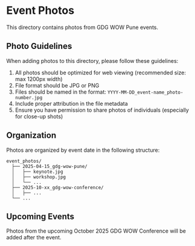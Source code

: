 # Event Photos

This directory contains photos from GDG WOW Pune events.

## Photo Guidelines

When adding photos to this directory, please follow these guidelines:

1. All photos should be optimized for web viewing (recommended size: max 1200px width)
2. File format should be JPG or PNG
3. Files should be named in the format: `YYYY-MM-DD_event-name_photo-number.jpg`
4. Include proper attribution in the file metadata
5. Ensure you have permission to share photos of individuals (especially for close-up shots)

## Organization

Photos are organized by event date in the following structure:

```
event_photos/
  ├── 2025-04-15_gdg-wow-pune/
  │   ├── keynote.jpg
  │   ├── workshop.jpg
  │   └── ...
  ├── 2025-10-xx_gdg-wow-conference/
  │   ├── ...
  └── ...
```

## Upcoming Events

Photos from the upcoming October 2025 GDG WOW Conference will be added after the event.
